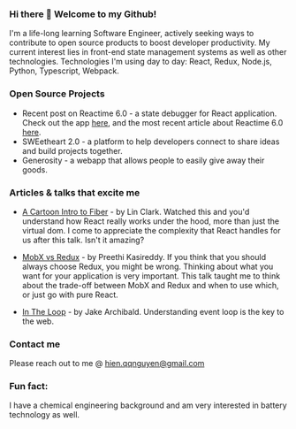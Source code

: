 ### Hi there 👋 Welcome to my Github!

I'm a life-long learning Software Engineer, actively seeking ways to contribute to open source products to boost developer productivity. My current interest lies in front-end state management systems as well as other technologies. Technologies I'm using day to day: React, Redux, Node.js, Python, Typescript, Webpack.   

### Open Source Projects

* Recent post on Reactime 6.0 - a state debugger for React application. Check out the app [here](https://reactime.io/), and the most recent article about Reactime 6.0 [here](https://medium.com/@CSVince/time-traveling-state-with-reactime-6-0-53fdc3ae2a20). 
* SWEetheart 2.0 - a platform to help developers connect to share ideas and build projects together.
* Generosity - a webapp that allows people to easily give away their goods.

### Articles & talks that excite me

* [A Cartoon Intro to Fiber](https://www.youtube.com/watch?v=ZCuYPiUIONs&t=174s) - by Lin Clark. Watched this and you'd understand how React really works under the hood, more than just the virtual dom. I come to appreciate the complexity that React handles for us after this talk. Isn't it amazing? 

* [MobX vs Redux](https://www.youtube.com/watch?v=76FRrbY18Bs&t=628s) - by Preethi Kasireddy. If you think that you should always choose Redux, you might be wrong. Thinking about what you want for your application is very important. This talk taught me to think about the trade-off between MobX and Redux and when to use which, or just go with pure React.

* [In The Loop](https://www.youtube.com/watch?v=cCOL7MC4Pl0&t=23s) - by Jake Archibald. Understanding event loop is the key to the web.

### Contact me

Please reach out to me @ hien.qqnguyen@gmail.com

### Fun fact:

I have a chemical engineering background and am very interested in battery technology as well. 

<!--
**hienqn/hienqn** is a ✨ _special_ ✨ repository because its `README.md` (this file) appears on your GitHub profile.

Here are some ideas to get you started:

- 🔭 I’m currently working on ...
- 🌱 I’m currently learning ...
- 👯 I’m looking to collaborate on ...
- 🤔 I’m looking for help with ...
- 💬 Ask me about ...
- 📫 How to reach me: ...
- 😄 Pronouns: ...
- ⚡ Fun fact: ...
-->
